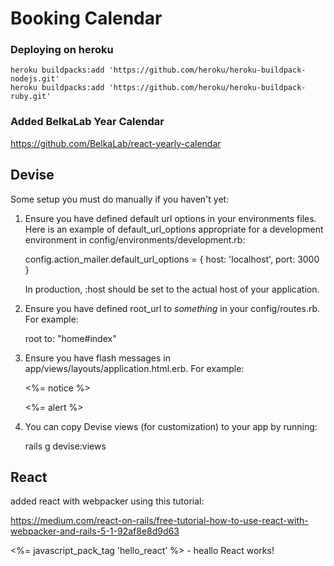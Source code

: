 # Booking Calendar

### Deploying on heroku

    heroku buildpacks:add 'https://github.com/heroku/heroku-buildpack-nodejs.git'
    heroku buildpacks:add 'https://github.com/heroku/heroku-buildpack-ruby.git'
### Added BelkaLab Year Calendar
https://github.com/BelkaLab/react-yearly-calendar

## Devise

Some setup you must do manually if you haven't yet:

  1. Ensure you have defined default url options in your environments files. Here
     is an example of default_url_options appropriate for a development environment
     in config/environments/development.rb:

       config.action_mailer.default_url_options = { host: 'localhost', port: 3000 }

     In production, :host should be set to the actual host of your application.

  2. Ensure you have defined root_url to *something* in your config/routes.rb.
     For example:

       root to: "home#index"

  3. Ensure you have flash messages in app/views/layouts/application.html.erb.
     For example:

       <p class="notice"><%= notice %></p>
       <p class="alert"><%= alert %></p>

  4. You can copy Devise views (for customization) to your app by running:

       rails g devise:views


## React

added react with webpacker using this tutorial:

https://medium.com/react-on-rails/free-tutorial-how-to-use-react-with-webpacker-and-rails-5-1-92af8e8d9d63

<%= javascript_pack_tag 'hello_react' %> - heallo React works!
